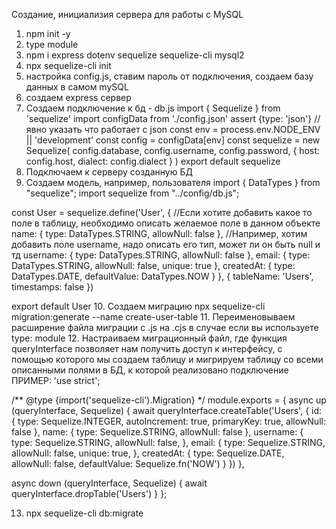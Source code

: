 Создание, инициализия сервера для работы с MySQL

1. npm init -y
2. type module
3. npm i express dotenv sequelize sequelize-cli mysql2
4. npx sequelize-cli init
5. настройка config.js, ставим пароль от подключения, создаем базу данных в самом mySQL
6. создаем express сервер
7. Создаем подключение к бд - db.js
import { Sequelize } from 'sequelize'
import configData from './config.json' assert {type: 'json'} 
//явно указать что работает с json
const env = process.env.NODE_ENV || 'development'
const config = configData[env]
const sequelize = new Sequelize(
    config.database,
    config.username,
    config.password,
    {
        host: config.host,
        dialect: config.dialect
    }
)
export default sequelize
8. Подключаем к серверу созданную БД
9. Создаем модель, например, пользователя
import { DataTypes } from "sequelize";
import sequelize from "../config/db.js";

const User = sequelize.define('User', {
    //Если хотите добавить какое то поле в таблицу, необходимо описать желаемое поле в данном объекте
    name: {
        type: DataTypes.STRING,
        allowNull: false
    },
    //Например, хотим добавить поле username, надо описать его тип, может ли он быть null и тд
    username: {
        type: DataTypes.STRING,
        allowNull: false
    },
    email: {
        type: DataTypes.STRING,
        allowNull: false,
        unique: true
    },
    createdAt: {
        type: DataTypes.DATE,
        defaultValue: DataTypes.NOW
    }
}, {
    tableName: 'Users',
    timestamps: false
})

export default User
10. Создаем миграцию 
npx sequelize-cli migration:generate --name create-user-table
11. Переименовываем расширение файла миграции с .js на .cjs в случае если вы используете type: module
12. Настраиваем миграционный файл, где функция queryInterface позволяет нам получить доступ к интерфейсу, с помощью которого мы создаем таблицу и мигрируем таблицу со всеми описанными полями в БД, к которой реализовано подключение
ПРИМЕР:
'use strict';

/** @type {import('sequelize-cli').Migration} */
module.exports = {
  async up (queryInterface, Sequelize) {
    await queryInterface.createTable('Users', {
      id: {
        type: Sequelize.INTEGER,
        autoIncrement: true,
        primaryKey: true,
        allowNull: false
      },
      name: {
        type: Sequelize.STRING,
        allowNull: false
      },
      username: {
        type: Sequelize.STRING,
        allowNull: false,
      },
      email: {
        type: Sequelize.STRING,
        allowNull: false,
        unique: true,
      },
      createdAt: {
        type: Sequelize.DATE,
        allowNull: false,
        defaultValue: Sequelize.fn('NOW')
      }
    })
  },

  async down (queryInterface, Sequelize) {
    await queryInterface.dropTable('Users')
  }
};

13. npx sequelize-cli db:migrate